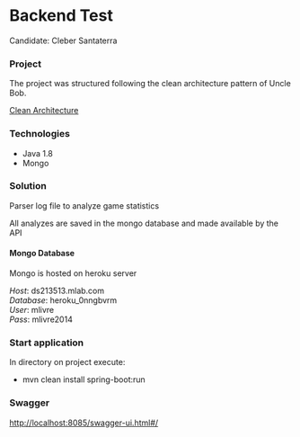 # Backend Test
 Candidate: Cleber Santaterra
 
 ### Project
 The project was structured following the clean architecture pattern of Uncle Bob.
 
 [Clean Architecture](https://blog.cleancoder.com/uncle-bob/2012/08/13/the-clean-architecture.html)
 
  ### Technologies
  - Java 1.8
  - Mongo
  
  ### Solution
  Parser log file to analyze game statistics
  
  All analyzes are saved in the mongo database and made available by the API
  
  #### Mongo Database
  Mongo is hosted on heroku server
  
  *Host*: ds213513.mlab.com<br>
  *Database*: heroku_0nngbvrm<br>
  *User*: mlivre<br>
  *Pass*: mlivre2014
  
  ### Start application
  In directory on project execute:
   
   - mvn clean install spring-boot:run
   
   ### Swagger
   [http://localhost:8085/swagger-ui.html#/](http://localhost:8085/swagger-ui.html#/)